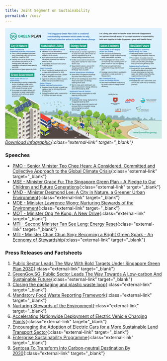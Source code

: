 ```yaml
---
title: Joint Segment on Sustainability 
permalink: /cos/
---
```


![](../resources/cos-sgp-infographics.png) *[Download Infographic](../resources/cos-sgp-infographics.pdf){:class="external-link" target="_blank"}*


### **Speeches**

- [PMO - Senior Minister Teo Chee Hean: A Considered, Committed and Collective Approach to the Global Climate Crisis](/resource-room/2021-03-04-pmo){:class="external-link" target="_blank"}  
- [MSE - Minister Grace Fu: The Singapore Green Plan - A Pledge to Our Children and Future Generations](/resource-room/2021-03-04-mse){:class="external-link" target="_blank"}
- [MND - Minister Desmond Lee: A City in Nature, a Greener Urban Environment](/resource-room/2021-03-04-mnd){:class="external-link" target="_blank"}  
- [MOE - Minister Lawrence Wong: Nurturing Stewards of the Environment](/resource-room/2021-03-04-moe){:class="external-link" target="_blank"}
- [MOT - Minister Ong Ye Kung: A New Drive](/resource-room/2021-03-04-mot){:class="external-link" target="_blank"}  
- [MTI - Second Minister Tan See Leng: Energy Reset](/resource-room/2021-03-04-2-mti){:class="external-link" target="_blank"}  
- [MTI - Minister Chan Chun Sing: Becoming a Bright Green Spark - An Economy of Stewardship](/resource-room/2021-03-04-1-mti){:class="external-link" target="_blank"}  


### **Press Releases and Factsheets**

1. [Public Sector Leads The Way With Bold Targets Under Singapore Green Plan 2030](../resources/cos-sgp-factsheet.pdf){:class="external-link" target="_blank"}
2. [GreenGov.SG: Public Sector Leads The Way Towards A Low-carbon And Sustainable Future](/resource-room/2021-03-04-press-release-on-green-government){:class="external-link" target="_blank"}
3. [Closing the packaging and plastic waste loop](https://www.nea.gov.sg/docs/default-source/media-files/cos2021/cos2021-media-factsheet-initiatives-to-close-the-packaging-and-plastic-waste-loop.pdf){:class="external-link" target="_blank"}
4. [Mandatory Food Waste Reporting Framework](https://www.nea.gov.sg/docs/default-source/media-files/cos2021/cos2021-media-factsheet-mandatory-framework-for-food-waste-reporting.pdf){:class="external-link" target="_blank"}
6. [Nurturing Stewards of the Environment](https://www.moe.gov.sg/news/press-releases/20210304-learn-for-life-equipping-ourselves-for-a-changing-world-nurturing-stewards-of-the-environment){:class="external-link" target="_blank"}
7. [Accelerating Nationwide Deployment of Electric Vehicle Charging Points](https://www.lta.gov.sg/content/ltagov/en/newsroom/2021/3/news-release/Accelerating_nationwide_deployment_of_electric_vehicle_charging_points.html){:class="external-link" target="_blank"}
8. [Encouraging the Adoption of Electric Cars for a More Sustainable Land Transport Sector](https://www.lta.gov.sg/content/ltagov/en/newsroom/2021/3/news-release/Encouraging_the_adoption_of_electric_cars.html){:class="external-link" target="_blank"}
9. [Enterprise Sustainability Programme](https://www.mti.gov.sg/-/media/MTI/COS-2021/Factsheets/3-ESP_MTI-COS-2021-Media-Factsheet.pdf){:class="external-link" target="_blank"}
10. [Sentosa To Transform Into Carbon-neutral Destination By 2030](/resources/sentosa-media-release.pdf){:class="external-link" target="_blank"}
